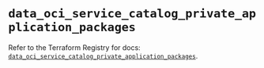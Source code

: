 # `data_oci_service_catalog_private_application_packages`

Refer to the Terraform Registry for docs: [`data_oci_service_catalog_private_application_packages`](https://registry.terraform.io/providers/oracle/oci/6.18.0/docs/data-sources/service_catalog_private_application_packages).
